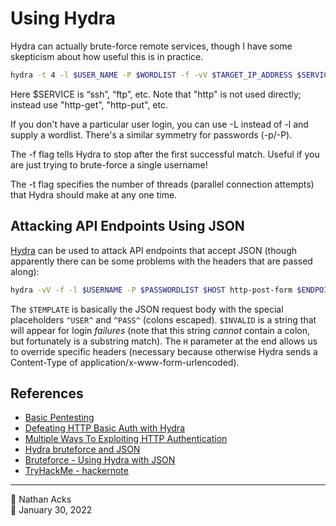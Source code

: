# Using Hydra

Hydra can actually brute-force remote services, though I have some skepticism about how useful this is in practice.

```bash
hydra -t 4 -l $USER_NAME -P $WORDLIST -f -vV $TARGET_IP_ADDRESS $SERVICE
```

Here $SERVICE is “ssh”, “ftp”, etc. Note that "http" is not used directly; instead use "http-get", "http-put", etc.

If you don't have a particular user login, you can use -L instead of -l and supply a wordlist. There's a similar symmetry for passwords (-p/-P).

The -f flag tells Hydra to stop after the first successful match. Useful if you are just trying to brute-force a single username!

The -t flag specifies the number of threads (parallel connection attempts) that Hydra should make at any one time.

## Attacking API Endpoints Using JSON

[Hydra]() can be used to attack API endpoints that accept JSON (though apparently there can be some problems with the headers that are passed along):

```bash
hydra -vV -f -l $USERNAME -P $PASSWORDLIST $HOST http-post-form $ENDPOINT:"$TEMPLATE":F="$INVALID":H="Content-Type\: application/json"
```

The `$TEMPLATE` is basically the JSON request body with the special placeholders `^USER^` and `^PASS^` (colons escaped). `$INVALID` is a string that will appear for login *failures* (note that this string *cannot* contain a colon, but fortunately is a substring match). The `H` parameter at the end allows us to override specific headers (necessary because otherwise Hydra sends a Content-Type of application/x-www-form-urlencoded).

## References

* [Basic Pentesting](tryhackme-basic-pentesting.md)
* [Defeating HTTP Basic Auth with Hydra](http://tylerrockwell.github.io/defeating-basic-auth-with-hydra/)
* [Multiple Ways To Exploiting HTTP Authentication](https://www.hackingarticles.in/multiple-ways-to-exploiting-http-authentication/)
* [Hydra bruteforce and JSON](https://security.stackexchange.com/questions/57839/hydra-bruteforce-and-json)
* [Bruteforce - Using Hydra with JSON](https://security.stackexchange.com/questions/203501/bruteforce-using-hydra-with-json)
* [TryHackMe - hackernote](tryhackme-hackernote.md)

- - - -

👤 Nathan Acks  
📅 January 30, 2022
